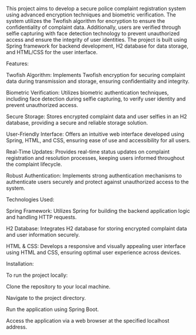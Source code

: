 This project aims to develop a secure police complaint registration system using advanced encryption techniques and biometric verification.
The system utilizes the Twofish algorithm for encryption to ensure the confidentiality of complaint data. 
Additionally, users are verified through selfie capturing with face detection technology to prevent unauthorized access and ensure the integrity of user identities. 
The project is built using Spring framework for backend development, H2 database for data storage, and HTML/CSS for the user interface.

Features:

Twofish Algorithm:
Implements Twofish encryption for securing complaint data during transmission and storage, ensuring confidentiality and integrity.

Biometric Verification: Utilizes biometric authentication techniques, including face detection during selfie capturing, to verify user identity and prevent unauthorized access.

Secure Storage: Stores encrypted complaint data and user selfies in an H2 database, providing a secure and reliable storage solution.

User-Friendly Interface: Offers an intuitive web interface developed using Spring, HTML, and CSS, ensuring ease of use and accessibility for all users.

Real-Time Updates: Provides real-time status updates on complaint registration and resolution processes, keeping users informed throughout the complaint lifecycle.

Robust Authentication: Implements strong authentication mechanisms to authenticate users securely and protect against unauthorized access to the system.

Technologies Used:
 
  Spring Framework: Utilizes Spring for building the backend application logic and handling HTTP requests.
  
  H2 Database: Integrates H2 database for storing encrypted complaint data and user information securely.
 
  HTML & CSS: Develops a responsive and visually appealing user interface using HTML and CSS, ensuring optimal user experience across devices.

Installation:

To run the project locally:

  Clone the repository to your local machine.
 
  Navigate to the project directory.
  
  Run the application using Spring Boot.
  
  Access the application via a web browser at the specified localhost address.
